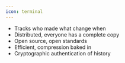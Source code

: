 ```yaml
---
icon: terminal
---
```


* Tracks who made what change when
* Distributed, everyone has a complete copy
* Open source, open standards
* Efficient, compression baked in
* Cryptographic authentication of history